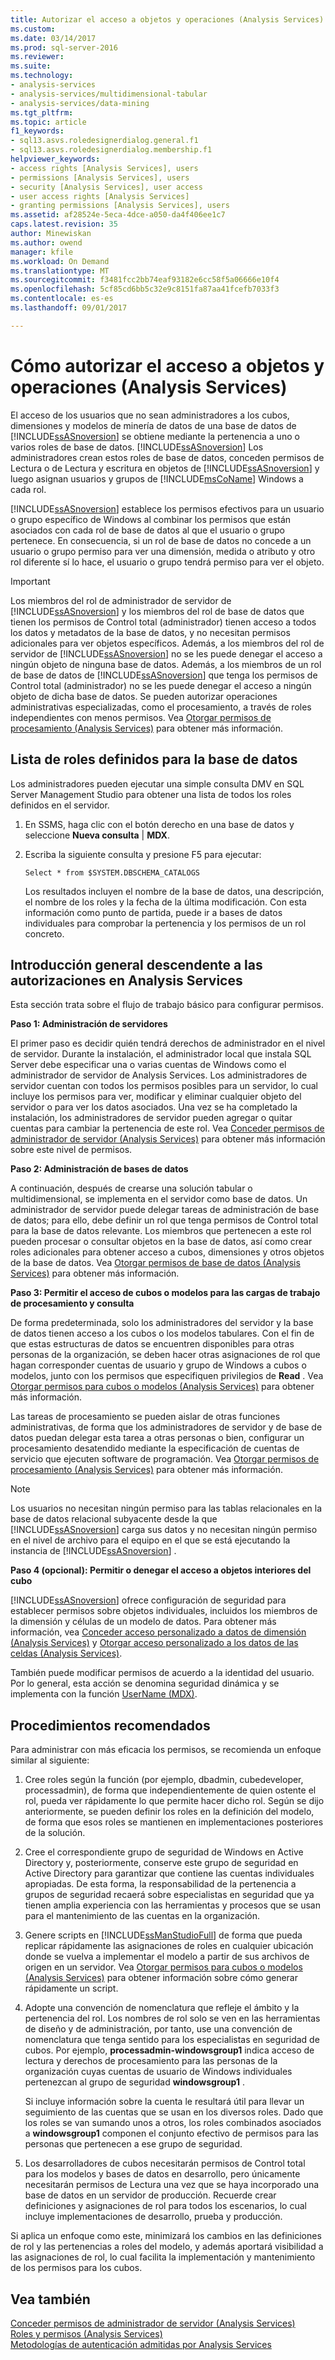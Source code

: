 ```yaml
---
title: Autorizar el acceso a objetos y operaciones (Analysis Services) | Documentos de Microsoft
ms.custom: 
ms.date: 03/14/2017
ms.prod: sql-server-2016
ms.reviewer: 
ms.suite: 
ms.technology:
- analysis-services
- analysis-services/multidimensional-tabular
- analysis-services/data-mining
ms.tgt_pltfrm: 
ms.topic: article
f1_keywords:
- sql13.asvs.roledesignerdialog.general.f1
- sql13.asvs.roledesignerdialog.membership.f1
helpviewer_keywords:
- access rights [Analysis Services], users
- permissions [Analysis Services], users
- security [Analysis Services], user access
- user access rights [Analysis Services]
- granting permissions [Analysis Services], users
ms.assetid: af28524e-5eca-4dce-a050-da4f406ee1c7
caps.latest.revision: 35
author: Minewiskan
ms.author: owend
manager: kfile
ms.workload: On Demand
ms.translationtype: MT
ms.sourcegitcommit: f3481fcc2bb74eaf93182e6cc58f5a06666e10f4
ms.openlocfilehash: 5cf85cd6bb5c32e9c8151fa87aa41fcefb7033f3
ms.contentlocale: es-es
ms.lasthandoff: 09/01/2017

---
```

# <a name="authorizing-access-to-objects-and-operations-analysis-services"></a>Cómo autorizar el acceso a objetos y operaciones (Analysis Services)
  El acceso de los usuarios que no sean administradores a los cubos, dimensiones y modelos de minería de datos de una base de datos de [!INCLUDE[ssASnoversion](../../includes/ssasnoversion-md.md)] se obtiene mediante la pertenencia a uno o varios roles de base de datos. [!INCLUDE[ssASnoversion](../../includes/ssasnoversion-md.md)] Los administradores crean estos roles de base de datos, conceden permisos de Lectura o de Lectura y escritura en objetos de [!INCLUDE[ssASnoversion](../../includes/ssasnoversion-md.md)] y luego asignan usuarios y grupos de [!INCLUDE[msCoName](../../includes/msconame-md.md)] Windows a cada rol.  
  
 [!INCLUDE[ssASnoversion](../../includes/ssasnoversion-md.md)] establece los permisos efectivos para un usuario o grupo específico de Windows al combinar los permisos que están asociados con cada rol de base de datos al que el usuario o grupo pertenece. En consecuencia, si un rol de base de datos no concede a un usuario o grupo permiso para ver una dimensión, medida o atributo y otro rol diferente sí lo hace, el usuario o grupo tendrá permiso para ver el objeto.  
  
> [!IMPORTANT]  
>  Los miembros del rol de administrador de servidor de [!INCLUDE[ssASnoversion](../../includes/ssasnoversion-md.md)] y los miembros del rol de base de datos que tienen los permisos de Control total (administrador) tienen acceso a todos los datos y metadatos de la base de datos, y no necesitan permisos adicionales para ver objetos específicos. Además, a los miembros del rol de servidor de [!INCLUDE[ssASnoversion](../../includes/ssasnoversion-md.md)] no se les puede denegar el acceso a ningún objeto de ninguna base de datos. Además, a los miembros de un rol de base de datos de [!INCLUDE[ssASnoversion](../../includes/ssasnoversion-md.md)] que tenga los permisos de Control total (administrador) no se les puede denegar el acceso a ningún objeto de dicha base de datos. Se pueden autorizar operaciones administrativas especializadas, como el procesamiento, a través de roles independientes con menos permisos. Vea [Otorgar permisos de procesamiento &#40;Analysis Services&#41;](../../analysis-services/multidimensional-models/grant-process-permissions-analysis-services.md) para obtener más información.  
  
## <a name="list-roles-defined-for-your-database"></a>Lista de roles definidos para la base de datos  
 Los administradores pueden ejecutar una simple consulta DMV en SQL Server Management Studio para obtener una lista de todos los roles definidos en el servidor.  
  
1.  En SSMS, haga clic con el botón derecho en una base de datos y seleccione **Nueva consulta** | **MDX**.  
  
2.  Escriba la siguiente consulta y presione F5 para ejecutar:  
  
    ```  
    Select * from $SYSTEM.DBSCHEMA_CATALOGS  
    ```  
  
     Los resultados incluyen el nombre de la base de datos, una descripción, el nombre de los roles y la fecha de la última modificación. Con esta información como punto de partida, puede ir a bases de datos individuales para comprobar la pertenencia y los permisos de un rol concreto.  
  
## <a name="top-down-overview-of-analysis-services-authorization"></a>Introducción general descendente a las autorizaciones en Analysis Services  
 Esta sección trata sobre el flujo de trabajo básico para configurar permisos.  
  
 **Paso 1: Administración de servidores**  
  
 El primer paso es decidir quién tendrá derechos de administrador en el nivel de servidor. Durante la instalación, el administrador local que instala SQL Server debe especificar una o varias cuentas de Windows como el administrador de servidor de Analysis Services. Los administradores de servidor cuentan con todos los permisos posibles para un servidor, lo cual incluye los permisos para ver, modificar y eliminar cualquier objeto del servidor o para ver los datos asociados. Una vez se ha completado la instalación, los administradores de servidor pueden agregar o quitar cuentas para cambiar la pertenencia de este rol. Vea [Conceder permisos de administrador de servidor (Analysis Services)](../../analysis-services/instances/grant-server-admin-rights-to-an-analysis-services-instance.md) para obtener más información sobre este nivel de permisos.  
  
 **Paso 2: Administración de bases de datos**  
  
 A continuación, después de crearse una solución tabular o multidimensional, se implementa en el servidor como base de datos. Un administrador de servidor puede delegar tareas de administración de base de datos; para ello, debe definir un rol que tenga permisos de Control total para la base de datos relevante. Los miembros que pertenecen a este rol pueden procesar o consultar objetos en la base de datos, así como crear roles adicionales para obtener acceso a cubos, dimensiones y otros objetos de la base de datos. Vea [Otorgar permisos de base de datos &#40;Analysis Services&#41;](../../analysis-services/multidimensional-models/grant-database-permissions-analysis-services.md) para obtener más información.  
  
 **Paso 3: Permitir el acceso de cubos o modelos para las cargas de trabajo de procesamiento y consulta**  
  
 De forma predeterminada, solo los administradores del servidor y la base de datos tienen acceso a los cubos o los modelos tabulares. Con el fin de que estas estructuras de datos se encuentren disponibles para otras personas de la organización, se deben hacer otras asignaciones de rol que hagan corresponder cuentas de usuario y grupo de Windows a cubos o modelos, junto con los permisos que especifiquen privilegios de **Read** . Vea [Otorgar permisos para cubos o modelos &#40;Analysis Services&#41;](../../analysis-services/multidimensional-models/grant-cube-or-model-permissions-analysis-services.md) para obtener más información.  
  
 Las tareas de procesamiento se pueden aislar de otras funciones administrativas, de forma que los administradores de servidor y de base de datos puedan delegar esta tarea a otras personas o bien, configurar un procesamiento desatendido mediante la especificación de cuentas de servicio que ejecuten software de programación. Vea [Otorgar permisos de procesamiento &#40;Analysis Services&#41;](../../analysis-services/multidimensional-models/grant-process-permissions-analysis-services.md) para obtener más información.  
  
> [!NOTE]  
>  Los usuarios no necesitan ningún permiso para las tablas relacionales en la base de datos relacional subyacente desde la que [!INCLUDE[ssASnoversion](../../includes/ssasnoversion-md.md)] carga sus datos y no necesitan ningún permiso en el nivel de archivo para el equipo en el que se está ejecutando la instancia de [!INCLUDE[ssASnoversion](../../includes/ssasnoversion-md.md)] .  
  
 **Paso 4 (opcional): Permitir o denegar el acceso a objetos interiores del cubo**  
  
 [!INCLUDE[ssASnoversion](../../includes/ssasnoversion-md.md)] ofrece configuración de seguridad para establecer permisos sobre objetos individuales, incluidos los miembros de la dimensión y células de un modelo de datos. Para obtener más información, vea [Conceder acceso personalizado a datos de dimensión &#40;Analysis Services&#41;](../../analysis-services/multidimensional-models/grant-custom-access-to-dimension-data-analysis-services.md) y [Otorgar acceso personalizado a los datos de las celdas &#40;Analysis Services&#41;](../../analysis-services/multidimensional-models/grant-custom-access-to-cell-data-analysis-services.md).  
  
 También puede modificar permisos de acuerdo a la identidad del usuario. Por lo general, esta acción se denomina seguridad dinámica y se implementa con la función [UserName &#40;MDX&#41;](../../mdx/username-mdx.md).  
  
## <a name="best-practices"></a>Procedimientos recomendados  
 Para administrar con más eficacia los permisos, se recomienda un enfoque similar al siguiente:  
  
1.  Cree roles según la función (por ejemplo, dbadmin, cubedeveloper, processadmin), de forma que independientemente de quien ostente el rol, pueda ver rápidamente lo que permite hacer dicho rol. Según se dijo anteriormente, se pueden definir los roles en la definición del modelo, de forma que esos roles se mantienen en implementaciones posteriores de la solución.  
  
2.  Cree el correspondiente grupo de seguridad de Windows en Active Directory y, posteriormente, conserve este grupo de seguridad en Active Directory para garantizar que contiene las cuentas individuales apropiadas. De esta forma, la responsabilidad de la pertenencia a grupos de seguridad recaerá sobre especialistas en seguridad que ya tienen amplia experiencia con las herramientas y procesos que se usan para el mantenimiento de las cuentas en la organización.  
  
3.  Genere scripts en [!INCLUDE[ssManStudioFull](../../includes/ssmanstudiofull-md.md)] de forma que pueda replicar rápidamente las asignaciones de roles en cualquier ubicación donde se vuelva a implementar el modelo a partir de sus archivos de origen en un servidor. Vea [Otorgar permisos para cubos o modelos &#40;Analysis Services&#41;](../../analysis-services/multidimensional-models/grant-cube-or-model-permissions-analysis-services.md) para obtener información sobre cómo generar rápidamente un script.  
  
4.  Adopte una convención de nomenclatura que refleje el ámbito y la pertenencia del rol. Los nombres de rol solo se ven en las herramientas de diseño y de administración, por tanto, use una convención de nomenclatura que tenga sentido para los especialistas en seguridad de cubos. Por ejemplo, **processadmin-windowsgroup1** indica acceso de lectura y derechos de procesamiento para las personas de la organización cuyas cuentas de usuario de Windows individuales pertenezcan al grupo de seguridad **windowsgroup1** .  
  
     Si incluye información sobre la cuenta le resultará útil para llevar un seguimiento de las cuentas que se usan en los diversos roles. Dado que los roles se van sumando unos a otros, los roles combinados asociados a **windowsgroup1** componen el conjunto efectivo de permisos para las personas que pertenecen a ese grupo de seguridad.  
  
5.  Los desarrolladores de cubos necesitarán permisos de Control total para los modelos y bases de datos en desarrollo, pero únicamente necesitarán permisos de Lectura una vez que se haya incorporado una base de datos en un servidor de producción. Recuerde crear definiciones y asignaciones de rol para todos los escenarios, lo cual incluye implementaciones de desarrollo, prueba y producción.  
  
 Si aplica un enfoque como este, minimizará los cambios en las definiciones de rol y las pertenencias a roles del modelo, y además aportará visibilidad a las asignaciones de rol, lo cual facilita la implementación y mantenimiento de los permisos para los cubos.  
  
## <a name="see-also"></a>Vea también  
 [Conceder permisos de administrador de servidor (Analysis Services)](../../analysis-services/instances/grant-server-admin-rights-to-an-analysis-services-instance.md)   
 [Roles y permisos &#40;Analysis Services&#41;](../../analysis-services/multidimensional-models/roles-and-permissions-analysis-services.md)   
 [Metodologías de autenticación admitidas por Analysis Services](../../analysis-services/instances/authentication-methodologies-supported-by-analysis-services.md)  
  
  

